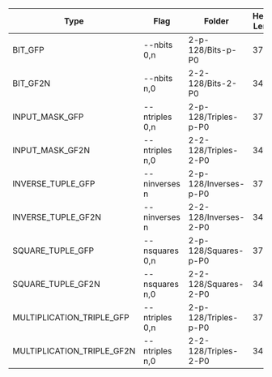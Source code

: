 | Type                       | Flag           | Folder                | Header Length | Verified |
| -------------------------- | -------------- | --------------------- | ------------- | -------- |
| BIT_GFP                    | --nbits 0,n    | 2-p-128/Bits-p-P0     | 37            | yes      |
| BIT_GF2N                   | --nbits n,0    | 2-2-128/Bits-2-P0     | 34            | yes      |
| INPUT_MASK_GFP             | --ntriples 0,n | 2-p-128/Triples-p-P0  | 37            | yes      |
| INPUT_MASK_GF2N            | --ntriples n,0 | 2-2-128/Triples-2-P0  | 34            | yes      |
| INVERSE_TUPLE_GFP          | --ninverses n  | 2-p-128/Inverses-p-P0 | 37            | yes      |
| INVERSE_TUPLE_GF2N         | --ninverses n  | 2-2-128/Inverses-2-P0 | 34            | yes      |
| SQUARE_TUPLE_GFP           | --nsquares 0,n | 2-p-128/Squares-p-P0  | 37            | yes      |
| SQUARE_TUPLE_GF2N          | --nsquares n,0 | 2-2-128/Squares-2-P0  | 34            | yes      |
| MULTIPLICATION_TRIPLE_GFP  | --ntriples 0,n | 2-p-128/Triples-p-P0  | 37            | yes      |
| MULTIPLICATION_TRIPLE_GF2N | --ntriples n,0 | 2-2-128/Triples-2-P0  | 34            | yes      |
